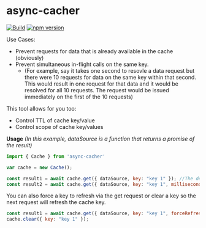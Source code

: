 # async-cacher

[![Build](https://travis-ci.org/stewie1570/async-cacher.svg)](https://travis-ci.org/stewie1570/async-cacher)
[![npm version](https://badge.fury.io/js/async-cacher.svg)](https://badge.fury.io/js/async-cacher)

Use Cases:
 - Prevent requests for data that is already available in the cache (obviously)
 - Prevent simultaneous in-flight calls on the same key.
    - (For example, say it takes one second to resovle a data request but there were 10 requests for data on the same key within that second. This would result in one request for that data and it would be resolved for all 10 requests. The request would be issued immediately on the first of the 10 requests)

This tool allows for you too:
 - Control TTL of cache key/value 
 - Control scope of cache key/values

 **Usage** *(In this example, dataSource is a function that returns a promise of the result)*
 
```jsx
import { Cache } from 'async-cacher'

var cache = new Cache();

const result1 = await cache.get({ dataSource, key: "key 1" }); //The default TTL is 1 minute
const result2 = await cache.get({ dataSource, key: "key 1", millisecondsToLive: 1000 });
```

You can also force a key to refresh via the get request or clear a key so the next request will refresh the cache key.
```jsx
const result1 = await cache.get({ dataSource, key: "key 1", forceRefresh: true });
cache.clear({ key: "key 1" });
```